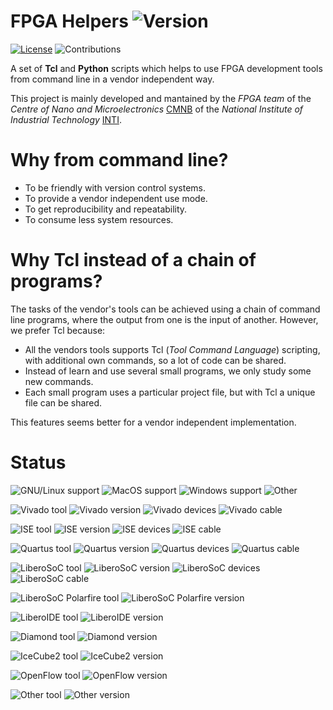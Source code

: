 # FPGA Helpers ![Version](https://img.shields.io/github/tag/INTI-CMNB-FPGA/fpga_helpers.svg)

[![License](https://img.shields.io/github/license/INTI-CMNB-FPGA/fpga_helpers.svg)](LICENSE)
![Contributions](https://img.shields.io/badge/Contributions-Welcome-green.svg)

A set of **Tcl** and **Python** scripts which helps to use FPGA development tools from command line
in a vendor independent way.

This project is mainly developed and mantained by the *FPGA team* of the
*Centre of Nano and Microelectronics* [CMNB](http://www.inti.gob.ar/microynanoelectronica/) of the
*National Institute of Industrial Technology* [INTI](http://www.inti.gob.ar/).

# Why from command line?

* To be friendly with version control systems.
* To provide a vendor independent use mode.
* To get reproducibility and repeatability.
* To consume less system resources.

# Why Tcl instead of a chain of programs?

The tasks of the vendor's tools can be achieved using a chain of command line programs, where the
output from one is the input of another. However, we prefer Tcl because:

* All the vendors tools supports Tcl (*Tool Command Language*) scripting, with additional own
commands, so a lot of code can be shared.
* Instead of learn and use several small programs, we only study some new commands.
* Each small program uses a particular project file, but with Tcl a unique file can be shared.

This features seems better for a vendor independent implementation.

# Status

![GNU/Linux support](https://img.shields.io/badge/Linux-Supported-green.svg)
![MacOS support](https://img.shields.io/badge/MacOS-Untested-yellow.svg)
![Windows support](https://img.shields.io/badge/Window-Untested-yellow.svg)
![Other](https://img.shields.io/badge/Other-Unknown-red.svg)

![Vivado tool](https://img.shields.io/badge/Tool-Vivado-blue.svg)
![Vivado version](https://img.shields.io/badge/Version-2016.4-yellow.svg)
![Vivado devices](https://img.shields.io/badge/Devices-fpga-yellow.svg)
![Vivado cable](https://img.shields.io/badge/Cable-auto&nbsp;detected&nbsp;by&nbsp;HW&nbsp;manager-green.svg)

![ISE tool](https://img.shields.io/badge/Tool-ISE-blue.svg)
![ISE version](https://img.shields.io/badge/Version-14.7-green.svg)
![ISE devices](https://img.shields.io/badge/Devices-fpga,spi,bpi-green.svg)
![ISE cable](https://img.shields.io/badge/Cable-auto&nbsp;detected&nbsp;by&nbsp;Impact-green.svg)

![Quartus tool](https://img.shields.io/badge/Tool-Quartus-blue.svg)
![Quartus version](https://img.shields.io/badge/Version-15.0-orange.svg)
![Quartus devices](https://img.shields.io/badge/Devices-fpga-yellow.svg)
![Quartus cable](https://img.shields.io/badge/Cable-Usb&nbsp;Blaster-green.svg)

![LiberoSoC tool](https://img.shields.io/badge/Tool-Libero&nbsp;SoC-blue.svg)
![LiberoSoC version](https://img.shields.io/badge/Version-11.7-yellow.svg)
![LiberoSoC devices](https://img.shields.io/badge/Devices-fpga-green.svg)
![LiberoSoC cable](https://img.shields.io/badge/Cable-FlashPro5&nbsp;in&nbsp;spi_slave&nbsp;mode-yellow.svg)

![LiberoSoC Polarfire tool](https://img.shields.io/badge/Tool-Libero&nbsp;SoC&nbsp;Polarfire-blue.svg)
![LiberoSoC Polarfire version](https://img.shields.io/badge/Version-Untested-yellow.svg)

![LiberoIDE tool](https://img.shields.io/badge/Tool-Libero&nbsp;IDE-blue.svg)
![LiberoIDE version](https://img.shields.io/badge/Version-Unsupported-red.svg)

![Diamond tool](https://img.shields.io/badge/Tool-Diamond-blue.svg)
![Diamond version](https://img.shields.io/badge/Version-Unsupported-red.svg)

![IceCube2 tool](https://img.shields.io/badge/Tool-IceCube2-blue.svg)
![IceCube2 version](https://img.shields.io/badge/Version-Cooming&nbsp;Soon-orange.svg)

![OpenFlow tool](https://img.shields.io/badge/Tool-Yosis+Arachne+IceStorm-blue.svg)
![OpenFlow version](https://img.shields.io/badge/Version-Cooming&nbsp;Soon-orange.svg)

![Other tool](https://img.shields.io/badge/Tool-Other-blue.svg)
![Other version](https://img.shields.io/badge/Version-Unsupported-red.svg)

